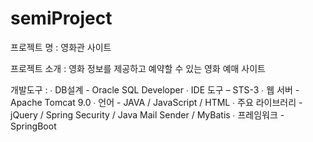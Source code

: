 # semiProject
프로젝트 명 : 영화관 사이트

프로젝트 소개 : 영화 정보를 제공하고 예약할 수 있는 영화 예매 사이트

개발도구 :
∙ DB설계 - Oracle SQL Developer
∙ IDE 도구 – STS-3
∙ 웹 서버 - Apache Tomcat 9.0
∙ 언어 - JAVA / JavaScript / HTML
∙ 주요 라이브러리 - jQuery / Spring Security / Java Mail Sender / MyBatis 
∙ 프레임워크 - SpringBoot
